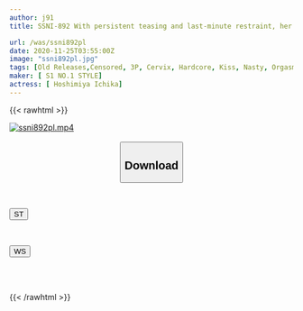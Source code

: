 ```yaml
---
author: j91
title: SSNI-892 With persistent teasing and last-minute restraint, her sensitivity goes beyond the limit and she reaches a sexual climax. Ichika Hoshimiya

url: /was/ssni892pl
date: 2020-11-25T03:55:00Z
image: "ssni892pl.jpg"
tags: [Old Releases,Censored, 3P, Cervix, Hardcore, Kiss, Nasty, Orgasm, Pantyhose, Risky Mosaic, Slender, Solowork, Squirting]
maker: [ S1 NO.1 STYLE]
actress: [ Hoshimiya Ichika]
---
```



{{< rawhtml >}}

<div class="video" data-videoid="WZeVYrRPVOFe2G">
    <a href="javascript:;">
        <img src="/was/ssni892pl/ssni892pl.jpg" width="WIDTH" height="HEIGHT" alt="ssni892pl.mp4" loading="lazy">
    </a>
</div>

<script type="text/javascript" src="https://j91.asia/asset/on-demand-st.js"></script>

<br>
  <link rel="stylesheet" href="https://j91.asia/asset/bs5.css">
  
  <center>
  <button class="btn btn-primary" type="button" data-bs-toggle="collapse" data-bs-target=".multi-collapse" aria-expanded="false" aria-controls="multiCollapseExample1 multiCollapseExample2"><h2>Download</h2></button></center>
</p>
<div class="row">
  <div class="col">
    <div class="collapse multi-collapse" id="multiCollapseExample1">
      <div class="card card-body">
	      	      <br>
<div class="buttons">  
<p><a href="https://streamtape.to/v/WZeVYrRPVOFe2G" target="_blank"><button class="btn-hover color-3"><i class="fa fa-download"></i> ST</button></a></p></div>
    </div>
  </div>
</div>
  <div class="col">
    <div class="collapse multi-collapse" id="multiCollapseExample2">
      <div class="card card-body">
	      <br>
<div class="buttons">
<p><a href="https://wolfstream.tv/sryfgwpi97hm" target="_blank"><button class="btn-hover color-8"><i class="fa fa-download"></i> WS</button></a></p></div>
<br><br>
      </div>
    </div>
  </div>
</div>

{{< /rawhtml >}}
